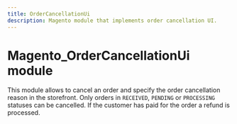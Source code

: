 ```yaml
---
title: OrderCancellationUi
description: Magento module that implements order cancellation UI.
---
```


# Magento_OrderCancellationUi module

This module allows to cancel an order and specify the order cancellation reason in the storefront. Only orders in `RECEIVED`, `PENDING` or `PROCESSING` statuses can be cancelled. If the customer has paid for the order a refund is processed.
